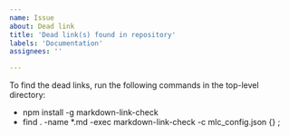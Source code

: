 ```yaml
---
name: Issue
about: Dead link
title: 'Dead link(s) found in repository'
labels: 'Documentation'
assignees: ''

---
```


To find the dead links, run the following commands in the top-level directory:
- npm install -g markdown-link-check
- find . -name \*.md -exec markdown-link-check -c mlc_config.json {} \;